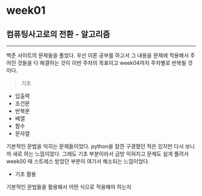 week01
======
컴퓨팅사고로의 전환 - 알고리즘
--------
---
백준 사이트의 문제들을 풀었다. 우선 이론 공부를 하고서 그 내용을 문제에 적용해서 주어진 것들을 다 해결하는 것이 이번 주차의 목표이고 week04까지 주차별로 반복될 것이다.
> 기초
* 입출력
* 조건문
* 반복문
* 배열
* 함수
* 문자열

기본적인 문법을 익히는 문제들이었다. python을 잠깐 구경했던 적은 있지만 다시 보니까 새로 하는 느낌이었다. 그래도 기초 부분이라서 금방 익혀지고 문제도 쉽게 풀려서 week00 때 스트레스 받았던 부분이 여기서 해소되는 느낌이었다.

* 기초 활용

기본적인 문법들을 활용해서 어떤 식으로 적용해야 하는지 